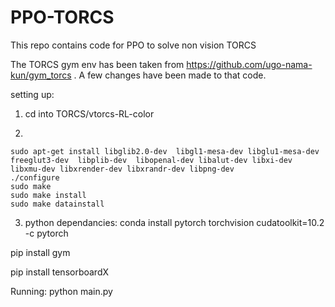# PPO-TORCS

This repo contains code for PPO to solve non vision TORCS

The TORCS gym env has been taken from https://github.com/ugo-nama-kun/gym_torcs . A few changes have been made to that code.

setting up: 

1) cd into TORCS/vtorcs-RL-color

2) 
```
sudo apt-get install libglib2.0-dev  libgl1-mesa-dev libglu1-mesa-dev  freeglut3-dev  libplib-dev  libopenal-dev libalut-dev libxi-dev libxmu-dev libxrender-dev libxrandr-dev libpng-dev 
./configure
sudo make
sudo make install
sudo make datainstall
```
3) python dependancies:
conda install pytorch torchvision cudatoolkit=10.2 -c pytorch

pip install gym

pip install tensorboardX


Running:
python main.py

